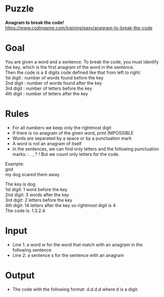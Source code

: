 # Puzzle
**Anagram to break the code!** https://www.codingame.com/training/easy/anagram-to-break-the-code

# Goal
You are given a word and a sentence. To break the code, you must identify the key, which is the first anagram of the word in the sentence.  
Then the code is a 4 digits code defined like that from left to right:  
1st digit : number of words found before the key  
2nd digit : number of words found after the key  
3rd digit : number of letters before the key  
4th digit : number of letters after the key  

# Rules
- For all numbers we keep only the rightmost digit
- If there is no anagram of the given word, print IMPOSSIBLE
- Words are separated by a space or by a punctuation mark
- A word is not an anagram of itself
- In the sentences, we can find only letters and the following punctuation marks: : . , ? ! But we count only letters for the code.

Example:  
god  
my dog scared them away  

The key is dog  
1st digit: 1 word before the key  
2nd digit: 3 words after the key  
3rd digit: 2 letters before the key  
4th digit: 14 letters after the key so rightmost digit is 4  
The code is: 1.3.2.4  

# Input
* Line 1: a word w for the word that match with an anagram in the following sentence
* Line 2: a sentence s for the sentence with an anagram

# Output
* The code with the following format: d.d.d.d where d is a digit.
